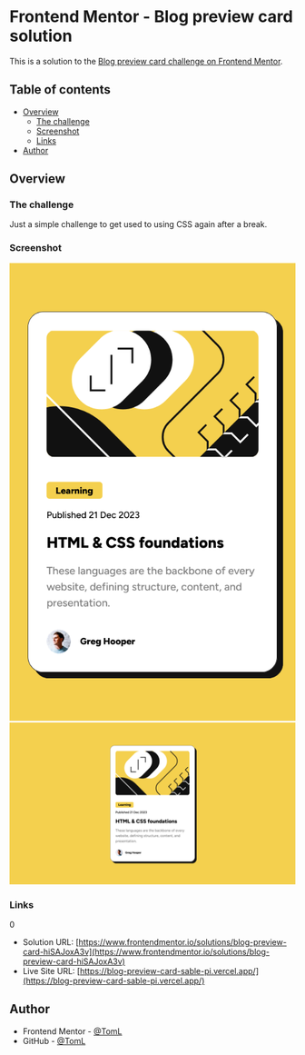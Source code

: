 # Frontend Mentor - Blog preview card solution

This is a solution to the [Blog preview card challenge on Frontend Mentor](https://www.frontendmentor.io/challenges/blog-preview-card-ckPaj01IcS). 

## Table of contents

- [Overview](#overview)
  - [The challenge](#the-challenge)
  - [Screenshot](#screenshot)
  - [Links](#links)
- [Author](#author)

## Overview

### The challenge

Just a simple challenge to get used to using CSS again after a break. 

### Screenshot

![](./screenshot-mobile.png)
![](./screenshot-desktop.png)

### Links
0
- Solution URL: [https://www.frontendmentor.io/solutions/blog-preview-card-hiSAJoxA3v](https://www.frontendmentor.io/solutions/blog-preview-card-hiSAJoxA3v)
- Live Site URL: [https://blog-preview-card-sable-pi.vercel.app/](https://blog-preview-card-sable-pi.vercel.app/)

## Author

- Frontend Mentor - [@TomL](https://www.frontendmentor.io/profile/TomL)
- GitHub - [@TomL](https://github.com/toml)
